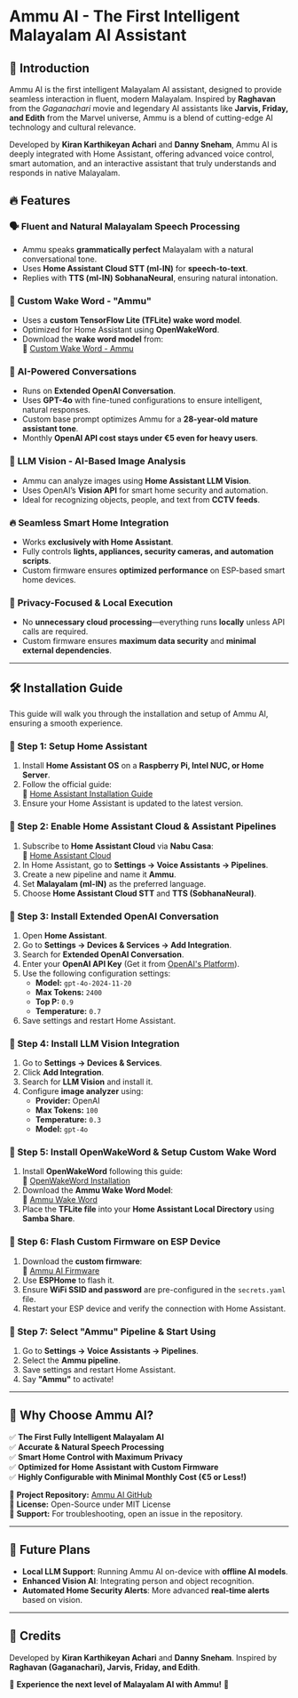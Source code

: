 # Ammu AI - The First Intelligent Malayalam AI Assistant

## 🌟 Introduction
Ammu AI is the first intelligent Malayalam AI assistant, designed to provide seamless interaction in fluent, modern Malayalam. Inspired by **Raghavan** from the *Gaganachari* movie and legendary AI assistants like **Jarvis, Friday, and Edith** from the Marvel universe, Ammu is a blend of cutting-edge AI technology and cultural relevance.

Developed by **Kiran Karthikeyan Achari** and **Danny Sneham**, Ammu AI is deeply integrated with Home Assistant, offering advanced voice control, smart automation, and an interactive assistant that truly understands and responds in native Malayalam.

## 🔥 Features
### 🗣️ **Fluent and Natural Malayalam Speech Processing**
- Ammu speaks **grammatically perfect** Malayalam with a natural conversational tone.
- Uses **Home Assistant Cloud STT (ml-IN)** for **speech-to-text**.
- Replies with **TTS (ml-IN) SobhanaNeural**, ensuring natural intonation.

### 🎤 **Custom Wake Word - "Ammu"**
- Uses a **custom TensorFlow Lite (TFLite) wake word model**.
- Optimized for Home Assistant using **OpenWakeWord**.
- Download the **wake word model** from:  
  🔗 [Custom Wake Word - Ammu](https://github.com/kiranvenom1209/ammuai/tree/main/custom_wake_word/ammu.tflite)

### 🤖 **AI-Powered Conversations**
- Runs on **Extended OpenAI Conversation**.
- Uses **GPT-4o** with fine-tuned configurations to ensure intelligent, natural responses.
- Custom base prompt optimizes Ammu for a **28-year-old mature assistant tone**.
- Monthly **OpenAI API cost stays under €5 even for heavy users**.

### 📸 **LLM Vision - AI-Based Image Analysis**
- Ammu can analyze images using **Home Assistant LLM Vision**.
- Uses OpenAI’s **Vision API** for smart home security and automation.
- Ideal for recognizing objects, people, and text from **CCTV feeds**.

### 🔥 **Seamless Smart Home Integration**
- Works **exclusively with Home Assistant**.
- Fully controls **lights, appliances, security cameras, and automation scripts**.
- Custom firmware ensures **optimized performance** on ESP-based smart home devices.

### 🔐 **Privacy-Focused & Local Execution**
- No **unnecessary cloud processing**—everything runs **locally** unless API calls are required.
- Custom firmware ensures **maximum data security** and **minimal external dependencies**.

---

## 🛠️ **Installation Guide**
This guide will walk you through the installation and setup of Ammu AI, ensuring a smooth experience.

### **🔹 Step 1: Setup Home Assistant**
1. Install **Home Assistant OS** on a **Raspberry Pi, Intel NUC, or Home Server**.
2. Follow the official guide:  
   🔗 [Home Assistant Installation Guide](https://www.home-assistant.io/installation/)
3. Ensure your Home Assistant is updated to the latest version.

### **🔹 Step 2: Enable Home Assistant Cloud & Assistant Pipelines**
1. Subscribe to **Home Assistant Cloud** via **Nabu Casa**:  
   🔗 [Home Assistant Cloud](https://www.nabucasa.com/)
2. In Home Assistant, go to **Settings → Voice Assistants → Pipelines**.
3. Create a new pipeline and name it **Ammu**.
4. Set **Malayalam (ml-IN)** as the preferred language.
5. Choose **Home Assistant Cloud STT** and **TTS (SobhanaNeural)**.

### **🔹 Step 3: Install Extended OpenAI Conversation**
1. Open **Home Assistant**.
2. Go to **Settings → Devices & Services → Add Integration**.
3. Search for **Extended OpenAI Conversation**.
4. Enter your **OpenAI API Key** (Get it from [OpenAI's Platform](https://platform.openai.com/signup/)).
5. Use the following configuration settings:
   - **Model:** `gpt-4o-2024-11-20`
   - **Max Tokens:** `2400`
   - **Top P:** `0.9`
   - **Temperature:** `0.7`
6. Save settings and restart Home Assistant.

### **🔹 Step 4: Install LLM Vision Integration**
1. Go to **Settings → Devices & Services**.
2. Click **Add Integration**.
3. Search for **LLM Vision** and install it.
4. Configure **image analyzer** using:
   - **Provider:** OpenAI
   - **Max Tokens:** `100`
   - **Temperature:** `0.3`
   - **Model:** `gpt-4o`

### **🔹 Step 5: Install OpenWakeWord & Setup Custom Wake Word**
1. Install **OpenWakeWord** following this guide:  
   🔗 [OpenWakeWord Installation](https://github.com/dscripka/openWakeWord/tree/main)
2. Download the **Ammu Wake Word Model**:  
   🔗 [Ammu Wake Word](https://github.com/kiranvenom1209/ammuai/tree/main/custom_wake_word/ammu.tflite)
3. Place the **TFLite file** into your **Home Assistant Local Directory** using **Samba Share**.

### **🔹 Step 6: Flash Custom Firmware on ESP Device**
1. Download the **custom firmware**:  
   🔗 [Ammu AI Firmware](https://github.com/kiranvenom1209/ammuai/blob/main/flashable_code/ammuaiencrypted.bin)
2. Use **ESPHome** to flash it.
3. Ensure **WiFi SSID and password** are pre-configured in the `secrets.yaml` file.
4. Restart your ESP device and verify the connection with Home Assistant.

### **🔹 Step 7: Select "Ammu" Pipeline & Start Using**
1. Go to **Settings → Voice Assistants → Pipelines**.
2. Select the **Ammu pipeline**.
3. Save settings and restart Home Assistant.
4. Say **"Ammu"** to activate!

---

## 🎯 **Why Choose Ammu AI?**
✅ **The First Fully Intelligent Malayalam AI**  
✅ **Accurate & Natural Speech Processing**  
✅ **Smart Home Control with Maximum Privacy**  
✅ **Optimized for Home Assistant with Custom Firmware**  
✅ **Highly Configurable with Minimal Monthly Cost (€5 or Less!)**  

🔗 **Project Repository:** [Ammu AI GitHub](https://github.com/kiranvenom1209/ammuai/)  
📜 **License:** Open-Source under MIT License  
📧 **Support:** For troubleshooting, open an issue in the repository.

---

## 🚀 **Future Plans**
- **Local LLM Support**: Running Ammu AI on-device with **offline AI models**.
- **Enhanced Vision AI**: Integrating person and object recognition.
- **Automated Home Security Alerts**: More advanced **real-time alerts** based on vision.

---

## 🙌 **Credits**
Developed by **Kiran Karthikeyan Achari** and **Danny Sneham**.
Inspired by **Raghavan (Gaganachari), Jarvis, Friday, and Edith**.

🚀 **Experience the next level of Malayalam AI with Ammu!** 🎤

